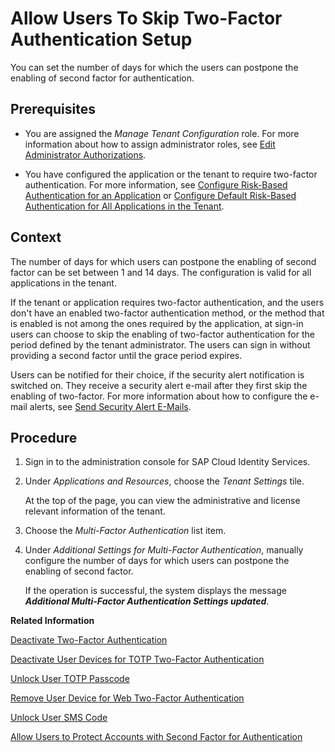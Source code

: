 <!-- loiodfb08b3fe61d4469bf26d15b31914c04 -->

# Allow Users To Skip Two-Factor Authentication Setup

You can set the number of days for which the users can postpone the enabling of second factor for authentication.



<a name="loiodfb08b3fe61d4469bf26d15b31914c04__prereq_jwn_jnl_lvb"/>

## Prerequisites

-   You are assigned the *Manage Tenant Configuration* role. For more information about how to assign administrator roles, see [Edit Administrator Authorizations](edit-administrator-authorizations-86ee374.md).

-   You have configured the application or the tenant to require two-factor authentication. For more information, see [Configure Risk-Based Authentication for an Application](configure-risk-based-authentication-for-an-application-bc52fbf.md#loiobc52fbf3d59447bbb6aa22f80d8b6056) or [Configure Default Risk-Based Authentication for All Applications in the Tenant](configure-default-risk-based-authentication-for-all-applications-in-the-tenant-1aab51a.md#loio1aab51ae62b94f79b4c6dac7a00857c2).




## Context

The number of days for which users can postpone the enabling of second factor can be set between 1 and 14 days. The configuration is valid for all applications in the tenant.

If the tenant or application requires two-factor authentication, and the users don't have an enabled two-factor authentication method, or the method that is enabled is not among the ones required by the application, at sign-in users can choose to skip the enabling of two-factor authentication for the period defined by the tenant administrator. The users can sign in without providing a second factor until the grace period expires.

Users can be notified for their choice, if the security alert notification is switched on. They receive a security alert e-mail after they first skip the enabling of two-factor. For more information about how to configure the e-mail alerts, see [Send Security Alert E-Mails](send-security-alert-e-mails-c977464.md).



<a name="loiodfb08b3fe61d4469bf26d15b31914c04__steps_efc_qml_lvb"/>

## Procedure

1.  Sign in to the administration console for SAP Cloud Identity Services.

2.  Under *Applications and Resources*, choose the *Tenant Settings* tile.

    At the top of the page, you can view the administrative and license relevant information of the tenant.

3.  Choose the *Multi-Factor Authentication* list item.

4.  Under *Additional Settings for Multi-Factor Authentication*, manually configure the number of days for which users can postpone the enabling of second factor.

    If the operation is successful, the system displays the message ***Additional Multi-Factor Authentication Settings updated***.


**Related Information**  


[Deactivate Two-Factor Authentication](deactivate-two-factor-authentication-15db825.md "You can deactivate the second factor (passcode or security key) if the user has activated it via the profile page.")

[Deactivate User Devices for TOTP Two-Factor Authentication](deactivate-user-devices-for-totp-two-factor-authentication-87324d5.md "This document shows you how to deactivate the mobile devices used by a user to generate passcodes for access to applications requiring time-based one-time (TOTP) as two-factor authentication. You deactivate the user mobile devices from the administration console for SAP Cloud Identity Services.")

[Unlock User TOTP Passcode](unlock-user-totp-passcode-cb6615d.md "You can unlock a user passcode when the user must log on to the application before the automatic unlock time of 60 minutes has passed.")

[Remove User Device for Web Two-Factor Authentication](remove-user-device-for-web-two-factor-authentication-9529d97.md "This document shows you how to remove the registered devices used by a user for access to applications requiring web two-factor authentication (FIDO2 standard).")

[Unlock User SMS Code](unlock-user-sms-code-6120cc2.md "You can unlock a user SMS code when the user must log on to the application before the automatic unlock time of 60 minutes has passed.")

[Allow Users to Protect Accounts with Second Factor for Authentication](allow-users-to-protect-accounts-with-second-factor-for-authentication-d9cbb6d.md "Tenant administrator can allow users to decide whether to protect their own accounts with second factor for authentication or not.")

